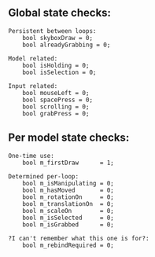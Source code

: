﻿<h2>Global state checks:</h2>

	Persistent between loops:
		bool skyboxDraw = 0;
		bool alreadyGrabbing = 0;

	Model related:
		bool isHolding = 0;
		bool isSelection = 0;
	
	Input related:
		bool mouseLeft = 0;
		bool spacePress = 0;
		bool scrolling = 0;
		bool grabPress = 0;


<h2>Per model state checks: </h2>

	One-time use:
		bool m_firstDraw	  = 1;

	Determined per-loop:
		bool m_isManipulating = 0;
		bool m_hasMoved		  = 0;
		bool m_rotationOn	  = 0;
		bool m_translationOn  = 0;
		bool m_scaleOn		  = 0;
		bool m_isSelected	  = 0;
		bool m_isGrabbed	  = 0;

	?I can't remember what this one is for?:
		bool m_rebindRequired = 0;
